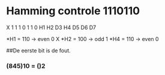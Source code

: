 # Hamming controle 1110110
X
1	1	1	0	1	1	0
H1	H2	D3	H4	D5	D6	D7

*H1 = 110 -> even 0 X
*H2 = 100 -> odd 1 
*H4 = 110 -> even 0

##De eerste bit is de fout.

### (845)10 = ()2 